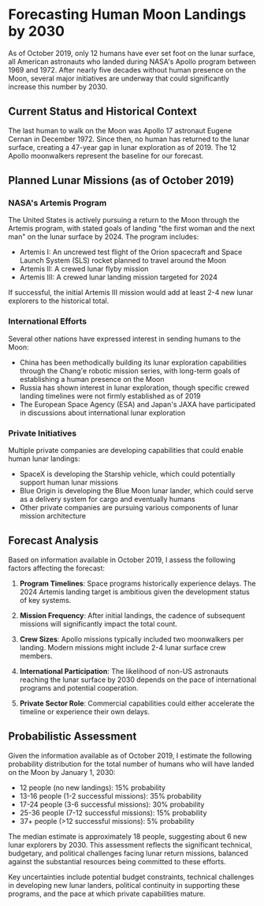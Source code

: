# Forecasting Human Moon Landings by 2030

As of October 2019, only 12 humans have ever set foot on the lunar surface, all American astronauts who landed during NASA's Apollo program between 1969 and 1972. After nearly five decades without human presence on the Moon, several major initiatives are underway that could significantly increase this number by 2030.

## Current Status and Historical Context

The last human to walk on the Moon was Apollo 17 astronaut Eugene Cernan in December 1972. Since then, no human has returned to the lunar surface, creating a 47-year gap in lunar exploration as of 2019. The 12 Apollo moonwalkers represent the baseline for our forecast.

## Planned Lunar Missions (as of October 2019)

### NASA's Artemis Program

The United States is actively pursuing a return to the Moon through the Artemis program, with stated goals of landing "the first woman and the next man" on the lunar surface by 2024. The program includes:

- Artemis I: An uncrewed test flight of the Orion spacecraft and Space Launch System (SLS) rocket planned to travel around the Moon
- Artemis II: A crewed lunar flyby mission
- Artemis III: A crewed lunar landing mission targeted for 2024

If successful, the initial Artemis III mission would add at least 2-4 new lunar explorers to the historical total.

### International Efforts

Several other nations have expressed interest in sending humans to the Moon:

- China has been methodically building its lunar exploration capabilities through the Chang'e robotic mission series, with long-term goals of establishing a human presence on the Moon
- Russia has shown interest in lunar exploration, though specific crewed landing timelines were not firmly established as of 2019
- The European Space Agency (ESA) and Japan's JAXA have participated in discussions about international lunar exploration

### Private Initiatives

Multiple private companies are developing capabilities that could enable human lunar landings:

- SpaceX is developing the Starship vehicle, which could potentially support human lunar missions
- Blue Origin is developing the Blue Moon lunar lander, which could serve as a delivery system for cargo and eventually humans
- Other private companies are pursuing various components of lunar mission architecture

## Forecast Analysis

Based on information available in October 2019, I assess the following factors affecting the forecast:

1. **Program Timelines**: Space programs historically experience delays. The 2024 Artemis landing target is ambitious given the development status of key systems.

2. **Mission Frequency**: After initial landings, the cadence of subsequent missions will significantly impact the total count.

3. **Crew Sizes**: Apollo missions typically included two moonwalkers per landing. Modern missions might include 2-4 lunar surface crew members.

4. **International Participation**: The likelihood of non-US astronauts reaching the lunar surface by 2030 depends on the pace of international programs and potential cooperation.

5. **Private Sector Role**: Commercial capabilities could either accelerate the timeline or experience their own delays.

## Probabilistic Assessment

Given the information available as of October 2019, I estimate the following probability distribution for the total number of humans who will have landed on the Moon by January 1, 2030:

- 12 people (no new landings): 15% probability
- 13-16 people (1-2 successful missions): 35% probability
- 17-24 people (3-6 successful missions): 30% probability
- 25-36 people (7-12 successful missions): 15% probability
- 37+ people (>12 successful missions): 5% probability

The median estimate is approximately 18 people, suggesting about 6 new lunar explorers by 2030. This assessment reflects the significant technical, budgetary, and political challenges facing lunar return missions, balanced against the substantial resources being committed to these efforts.

Key uncertainties include potential budget constraints, technical challenges in developing new lunar landers, political continuity in supporting these programs, and the pace at which private capabilities mature.